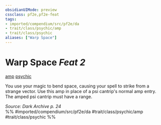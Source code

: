 ```yaml
---
obsidianUIMode: preview
cssclass: pf2e,pf2e-feat
tags:
- imported/compendium/src/pf2e/da
- trait/class/psychic/amp
- trait/class/psychic
aliases: ["Warp Space"]
---
```

# Warp Space  *Feat 2*  
[amp](amp-da.md)  [psychic](rules/traits/psychic-da.md)  


You use your magic to bend space, causing your spell to strike from a strange vector. Use this amp in place of a psi cantrip's normal amp entry. The amped psi cantrip must have a range.

*Source: Dark Archive p. 24*  
%% #imported/compendium/src/pf2e/da #trait/class/psychic/amp #trait/class/psychic %%